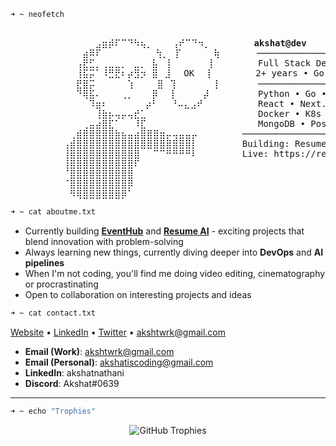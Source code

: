 ```bash
➜ ~ neofetch
```

<pre> 
          ⠀⠀⠀⠀⠀⣠⣶⡾⠏⠉⠙⠳⢦⡀⠀⠀⠀⢠⠞⠉⠙⠲⡀⠀       <b>akshat@dev</b> 
          ⠀⠀⠀⣴⠿⠏⠀⠀⠀   ⠀⠀⠀⢳⡀⠀⡏⠀⠀⠀⠀⠀⢷       ────────────────────
          ⠀⠀⢠⣟⣋⡀⢀⣀⣀⡀⠀⣀⡀ ⣧⠀⢸⠀⠀⠀⠀⠀⠀⡇        Full Stack Developer
          ⠀⠀⢸⣯⡭⠁⠸⣛⣟⠆⡴⣻⡲ ⣿⠀⣸⠀⠀OK⠀⠀⡇        2+ years • Gorakhpur 🇮🇳
          ⠀⠀⣟⣿⡭⠀⠀⠀⠀⠀⢱⠀⠀  ⣿⠀⢹⠀⠀⠀⠀⠀⠀⡇       ────────────────────
          ⠀⠀⠙⢿⣯⠄⠀⠀⠀⢀⡀⠀⠀ ⡿⠀⠀⡇⠀⠀⠀⠀⡼⠀        Python • Go • JS/TS
          ⠀⠀⠀⠀⠹⣶⠆⠀⠀⠀⠀⠀ ⡴⠃⠀⠀⠘⠤⣄⣠⠞⠀⠀        React • Next.js • Node
          ⠀⠀⠀⠀⠀⢸⣷⡦⢤⡤⢤⣞⣁⠀⠀⠀⠀⠀⠀⠀⠀⠀⠀         Docker • K8s • AWS
          ⠀⠀⠀⢀⣤⣴⣿⣏⠁⠀⠀⠸⣏⠀⠀⠀⠀⠀⠀⠀⠀⠀⠀         MongoDB • PostgreSQL
          ⠀⢀⣾⣿⣿⣿⣿⣿⣷⣦⣤⣴⣿⣿⣿⣶⡤⢤⣤⣤⡤⠀⠀      ────────────────────
          ⢠⣾⣿⣿⣿⣿⣿⣿⣿⣿⣿⣿⣿⣿⣿⣿⣿⣿⣿⣿⡇⠀⠀      Building: Resume AI
          ⢸⣿⣿⣿⣿⣿⣿⣿⣿⣿⣿⣿⠀⠀⠉⠉⠛⠛⠛⠛⠇⠀⠀      Live: https://resume.akshatnathani.me
          ⢸⣿⣿⣿⣿⣿⣿⣿⣿⣿⣿⠏⠀⠀⠀⠀⠀⠀⠀⠀⠀⠀⠀        
          ⠈⣿⣿⣿⣿⣿⣿⣿⣿⣿⣿⠀⠀⠀⠀⠀⠀⠀⠀⠀⠀⠀⠀        
          ⠈⣿⣿⣿⣿⣿⣿⣿⣿⣿⡿⠀⠀⠀⠀⠀⠀⠀⠀⠀⠀⠀⠀        
          ⠀⠻⢿⣿⣿⣿⣿⣿⣿⡿⠁⠀⠀⠀⠀⠀⠀⠀⠀⠀⠀⠀⠀        
</pre>

```bash
➜ ~ cat aboutme.txt
```
- Currently building **[EventHub]()** and **[Resume AI]()** - exciting projects that blend innovation with problem-solving
- Always learning new things, currently diving deeper into **DevOps** and **AI pipelines**
- When I'm not coding, you'll find me doing video editing, cinematography or procrastinating
- Open to collaboration on interesting projects and ideas

```bash
➜ ~ cat contact.txt
```

[Website](https://akshatnathani.me) • [LinkedIn](https://linkedin.com/in/akshatnathani) • [Twitter](https://twitter.com/thakksht) • akshtwrk@gmail.com


- **Email (Work)**: akshtwrk@gmail.com
- **Email (Personal)**: akshatiscoding@gmail.com  
- **LinkedIn**: akshatnathani
- **Discord**: Akshat#0639

---
```bash
➜ ~ echo "Trophies"
```
<div align="center">
  <img src="https://github-profile-trophy.vercel.app/?username=thakksht&theme=darkhub&no-frame=true&no-bg=true&margin-w=4" alt="GitHub Trophies" />
</div>
